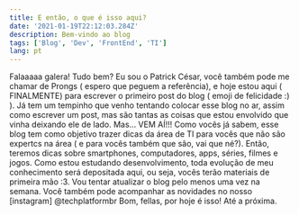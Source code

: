 ```yaml
---
title: E então, o que é isso aqui?
date: '2021-01-19T22:12:03.284Z'
description: Bem-vindo ao blog
tags: ['Blog', 'Dev', 'FrontEnd', 'TI']
lang: pt
---
```


Falaaaaa galera! Tudo bem? Eu sou o Patrick César, você também pode me chamar 
de Prongs ( espero que peguem a referência), e hoje estou aqui ( FINALMENTE)
para escrever o primeiro post do blog ( emoji de felicidade :) ).
Já tem um tempinho que venho tentando colocar esse blog no ar, assim como escrever um post, mas são tantas as coisas que estou envolvido que vinha deixando ele de lado. Mas... VEM AÍ!!!
Como vocês já sabem, esse blog tem como objetivo trazer dicas da área de TI para vocês que não são expertcs na área ( e para vocês também que são, vai que né?). Então, teremos dicas sobre smartphones, computadores, apps, séries, filmes e jogos. 
Como estou estudando desenvolvimento, toda evolução de meu conhecimento será depositada aqui, ou seja, vocês terão materiais de primeira mão :3.
Vou tentar atualizar o blog pelo menos uma vez na semana. Você também pode acompanhar as novidades no nosso [instagram] @techplatformbr
Bom, fellas, por hoje é isso! 
Até a próxima.